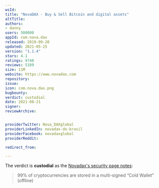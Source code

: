 ```yaml
---
wsId: 
title: "NovaDAX - Buy & Sell Bitcoin and digital assets"
altTitle: 
authors:
- danny
users: 500000
appId: com.nova.dax
released: 2019-09-20
updated: 2021-05-25
version: "1.1.4"
stars: 4.1
ratings: 9740
reviews: 5189
size: 11M
website: https://www.novadax.com
repository: 
issue: 
icon: com.nova.dax.png
bugbounty: 
verdict: custodial
date: 2021-08-21
signer: 
reviewArchive:


providerTwitter: Nova_DAXglobal
providerLinkedIn: novadax-do-brasil
providerFacebook: novadaxglobal
providerReddit: 

redirect_from:

---
```



The verdict is **custodial** as the [Novadax's security page notes](https://www.novadax.com/en-EU/company/security):

> 99% of cryptocurrencies are stored in a multi-signed “Cold Wallet” (offline)

